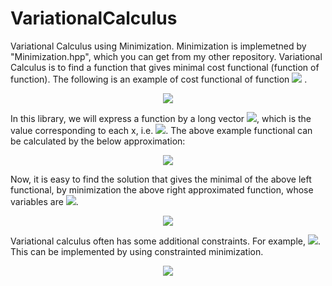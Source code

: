 # VariationalCalculus
Variational Calculus using Minimization. 
Minimization is implemetned by "Minimization.hpp", which you can get from my other repository. 
Variational Calculus is to find a function that gives minimal cost functional (function of function).
The following is an example of cost functional of function <img src="https://latex.codecogs.com/gif.latex?y(x)" />
.

<div align="center">
<img src="https://latex.codecogs.com/gif.latex?F(y(x))=\int_{x_1}^{x_n}y(x)^2+\alpha\left(\frac{\mathrm{d}y}{\mathrm{d}x}\right)^2dx" />
</div>

In this library, we will express a function by a long vector <img src="https://latex.codecogs.com/gif.latex?y_1,\cdots,y_n" />, which is the value corresponding to each x, i.e. <img src="https://latex.codecogs.com/gif.latex?x_1,\cdots,x_n" />. The above example functional can be calculated by the below approximation:

<div align="center">
<img src="https://latex.codecogs.com/gif.latex?F(y(x))\simeq\sum_{i=1}^{n}y_i^2+\alpha\sum_{i=1}^{n-1}\left(y_{i+1}-y_i\right)^2" />
</div>

Now, it is easy to find the solution that gives the minimal of the above left functional, by minimization the above right approximated function, whose variables are <img src="https://latex.codecogs.com/gif.latex?y_1,\cdots,y_n" />.

<div align="center">
<img src="https://latex.codecogs.com/gif.latex?\min_{y_1,...,y_n}\left(\sum_{i=1}^{n}y_i^2+\alpha\sum_{i=1}^{n-1}\left(y_{i+1}-y_i\right)^2\right)" />
</div>


Variational calculus often has some additional constraints. For example, <img src="https://latex.codecogs.com/gif.latex?f(0)=0" />. This can be implemented by using constrainted minimization.

<div align="center">
<img src="https://latex.codecogs.com/gif.latex?F(y(x))\simeq\sum_{i=1}^{n}y_i^2+\alpha\sum_{i=1}^{n-1}\left(y_{i+1}-y_i\right)^2" />
</div>
